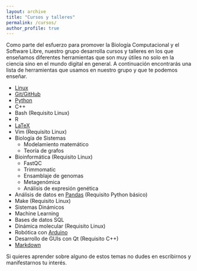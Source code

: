 ```yaml
---
layout: archive
title: "Cursos y talleres"
permalink: /cursos/
author_profile: true
---
```


Como parte del esfuerzo para promover la Biología Computacional y el
Software Libre, nuestro grupo desarrolla cursos y talleres en los que
enseñamos diferentes herramientas que son muy útiles no solo en la ciencia
sino en el mundo digital en general. A continuación encontrarás una lista de
herramientas que usamos en nuestro grupo y que te podemos enseñar.

- [Linux](https://www.arimetrics.com/glosario-digital/linux)
- [Git/GitHub](https://aprendeia.com/que-es-git-y-github/)
- [Python](https://www.becas-santander.com/es/blog/python-que-es.html)
- C++
- Bash (Requisito Linux)
- R
- [LaTeX](https://computerhoy.com/tecnologia/latex-como-funciona-util-herramienta-crear-documentos-1165366)
- Vim (Requisito Linux)
- Biología de Sistemas
	- Modelamiento matemático
	- Teoría de grafos
- Bioinformática (Requisito Linux)
	- FastQC
	- Trimmomatic
	- Ensamblaje de genomas
	- Metagenómica
	- Análisis de expresión genética
- Análisis de datos en [Pandas](https://profile.es/blog/pandas-python/) (Requisito Python básico)
- Make (Requisito Linux)
- Sistemas Dinámicos
- Machine Learning
- Bases de datos SQL
- Dinámica molecular (Requisito Linux)
- Robótica con
  [Arduino](https://www.xataka.com/basics/que-arduino-como-funciona-que-puedes-hacer-uno)
- Desarrollo de GUIs con Qt (Requisito C++)
- [Markdown](https://www.silocreativo.com/que-es-markdown-por-que-deberias-empezar-a-usarlo/)

Si quieres aprender sobre alguno de estos temas no dudes en escribirnos y
manifestarnos tu interés.
